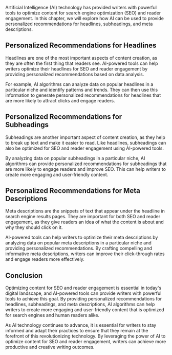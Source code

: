 
Artificial Intelligence (AI) technology has provided writers with powerful tools to optimize content for search engine optimization (SEO) and reader engagement. In this chapter, we will explore how AI can be used to provide personalized recommendations for headlines, subheadings, and meta descriptions.

Personalized Recommendations for Headlines
------------------------------------------

Headlines are one of the most important aspects of content creation, as they are often the first thing that readers see. AI-powered tools can help writers optimize their headlines for SEO and reader engagement by providing personalized recommendations based on data analysis.

For example, AI algorithms can analyze data on popular headlines in a particular niche and identify patterns and trends. They can then use this information to generate personalized recommendations for headlines that are more likely to attract clicks and engage readers.

Personalized Recommendations for Subheadings
--------------------------------------------

Subheadings are another important aspect of content creation, as they help to break up text and make it easier to read. Like headlines, subheadings can also be optimized for SEO and reader engagement using AI-powered tools.

By analyzing data on popular subheadings in a particular niche, AI algorithms can provide personalized recommendations for subheadings that are more likely to engage readers and improve SEO. This can help writers to create more engaging and user-friendly content.

Personalized Recommendations for Meta Descriptions
--------------------------------------------------

Meta descriptions are the snippets of text that appear under the headline in search engine results pages. They are important for both SEO and reader engagement, as they give readers an idea of what the content is about and why they should click on it.

AI-powered tools can help writers to optimize their meta descriptions by analyzing data on popular meta descriptions in a particular niche and providing personalized recommendations. By crafting compelling and informative meta descriptions, writers can improve their click-through rates and engage readers more effectively.

Conclusion
----------

Optimizing content for SEO and reader engagement is essential in today's digital landscape, and AI-powered tools can provide writers with powerful tools to achieve this goal. By providing personalized recommendations for headlines, subheadings, and meta descriptions, AI algorithms can help writers to create more engaging and user-friendly content that is optimized for search engines and human readers alike.

As AI technology continues to advance, it is essential for writers to stay informed and adapt their practices to ensure that they remain at the forefront of this revolutionizing technology. By leveraging the power of AI to optimize content for SEO and reader engagement, writers can achieve more productive and creative writing outcomes.
